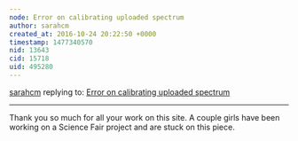 ```yaml
---
node: Error on calibrating uploaded spectrum
author: sarahcm
created_at: 2016-10-24 20:22:50 +0000
timestamp: 1477340570
nid: 13643
cid: 15718
uid: 495280
---
```




[sarahcm](../profile/sarahcm) replying to: [Error on calibrating uploaded spectrum](../notes/sarahcm/10-24-2016/endless-spinning)

----
Thank you so much for all your work on this site.  A couple girls have been working on a Science Fair project and are stuck on this piece.